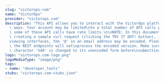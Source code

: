 ```yaml
---
slug: "victorops-com"
name: "VictorOps"
provider: "victorops.com"
description: "This API allows you to interact with the VictorOps platform in various\
  \ ways. Your account may be limited\nto a total number of API calls per month. Also,\
  \ some of these API calls have rate limits.\n\nNOTE: In this documentation when\
  \ creating a sample curl request (clicking the TRY IT OUT! button), in some API\n\
  viewing interfaces, the '@' in an email address may be encoded. Please note that\
  \ the REST endpoints will not\nprocess the encoded version. Make sure that the encoded\
  \ character '%40' is changed to its unencoded form before\nsubmitting the curl request.\n"
logo: "victorops.com-logo.png"
logoMediaType: "image/png"
tags:
- name: "developer_tools"
stubs: "victorops.com-stubs.json"
---
```

